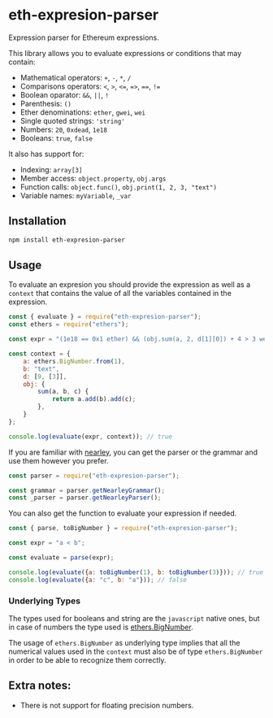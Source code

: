 # eth-expresion-parser

Expression parser for Ethereum expressions.

This library allows you to evaluate expressions or conditions that may contain:
- Mathematical operators: `+`, `-`, `*`, `/`
- Comparisons operators: `<`, `>`, `<=`, `=>`, `==`, `!=`
- Boolean oparator: `&&`, `||`, `!`
- Parenthesis: `()`
- Ether denominations: `ether`, `gwei`, `wei`
- Single quoted strings: `'string'`
- Numbers: `20`, `0xdead`, `1e18`
- Booleans: `true`, `false`

It also has support for:
- Indexing: `array[3]`
- Member access: `object.property`, `obj.args`
- Function calls: `object.func()`, `obj.print(1, 2, 3, "text")`
- Variable names: `myVariable`, `_var`

## Installation
```bash
npm install eth-expresion-parser
```

## Usage

To evaluate an expresion you should provide the expression as well as a `context` that contains
the value of all the variables contained in the expression.

```javascript
const { evaluate } = require("eth-expresion-parser");
const ethers = require("ethers");

const expr = "(1e18 == 0x1 ether) && (obj.sum(a, 2, d[1][0]) + 4 > 3 wei) && (b[2] == 'x')";

const context = {
    a: ethers.BigNumber.from(1),
    b: "text",
    d: [9, [3]],
    obj: {
        sum(a, b, c) {
            return a.add(b).add(c);
        },
    }
};

console.log(evaluate(expr, context)); // true
```

If you are familiar with [nearley](https://nearley.js.org/docs/index), you can get the parser 
or the grammar and use them however you prefer.
```javascript
const parser = require("eth-expresion-parser");

const grammar = parser.getNearleyGrammar();
const _parser = parser.getNearleyParser();
```

You can also get the function to evaluate your expression if needed.
```javascript
const { parse, toBigNumber } = require("eth-expresion-parser");

const expr = "a < b";

const evaluate = parse(expr);

console.log(evaluate({a: toBigNumber(1), b: toBigNumber(3)})); // true
console.log(evaluate({a: "c", b: "a"})); // false
```

### Underlying Types
The types used for booleans and string are the `javascript` native ones, but in case of 
numbers the type used is [ethers.BigNumber](https://docs.ethers.io/v5/api/utils/bignumber/).

The usage of `ethers.BigNumber` as underlying type implies that all the numerical values used in 
the `context` must also be of type `ethers.BigNumber` in order to be able to recognize them correctly.

## Extra notes:
- There is not support for floating precision numbers.

